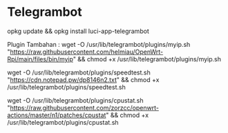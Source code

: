 # Telegrambot

opkg update && opkg install luci-app-telegrambot


Plugin Tambahan :
wget -O /usr/lib/telegrambot/plugins/myip.sh "https://raw.githubusercontent.com/helmiau/OpenWrt-Rpi/main/files/bin/myip" && chmod +x /usr/lib/telegrambot/plugins/myip.sh

wget -O /usr/lib/telegrambot/plugins/speedtest.sh "https://cdn.notepad.pw/dp8146n2.txt" && chmod +x /usr/lib/telegrambot/plugins/speedtest.sh

wget -O /usr/lib/telegrambot/plugins/cpustat.sh "https://raw.githubusercontent.com/zorzcc/openwrt-actions/master/n1/patches/cpustat" && chmod +x /usr/lib/telegrambot/plugins/cpustat.sh

